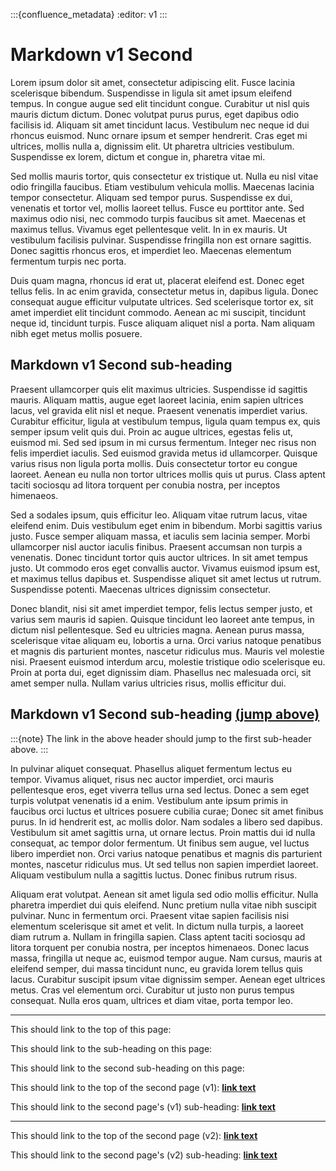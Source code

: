 :::{confluence_metadata}
:editor: v1
:::

# Markdown v1 Second

Lorem ipsum dolor sit amet, consectetur adipiscing elit. Fusce lacinia scelerisque bibendum. Suspendisse in ligula sit amet ipsum eleifend tempus. In congue augue sed elit tincidunt congue. Curabitur ut nisl quis mauris dictum dictum. Donec volutpat purus purus, eget dapibus odio facilisis id. Aliquam sit amet tincidunt lacus. Vestibulum nec neque id dui rhoncus euismod. Nunc ornare ipsum et semper hendrerit. Cras eget mi ultrices, mollis nulla a, dignissim elit. Ut pharetra ultricies vestibulum. Suspendisse ex lorem, dictum et congue in, pharetra vitae mi.

Sed mollis mauris tortor, quis consectetur ex tristique ut. Nulla eu nisl vitae odio fringilla faucibus. Etiam vestibulum vehicula mollis. Maecenas lacinia tempor consectetur. Aliquam sed tempor purus. Suspendisse ex dui, venenatis et tortor vel, mollis laoreet tellus. Fusce eu porttitor ante. Sed maximus odio nisi, nec commodo turpis faucibus sit amet. Maecenas et maximus tellus. Vivamus eget pellentesque velit. In in ex mauris. Ut vestibulum facilisis pulvinar. Suspendisse fringilla non est ornare sagittis. Donec sagittis rhoncus eros, et imperdiet leo. Maecenas elementum fermentum turpis nec porta.

Duis quam magna, rhoncus id erat ut, placerat eleifend est. Donec eget tellus felis. In ac enim gravida, consectetur metus in, dapibus ligula. Donec consequat augue efficitur vulputate ultrices. Sed scelerisque tortor ex, sit amet imperdiet elit tincidunt commodo. Aenean ac mi suscipit, tincidunt neque id, tincidunt turpis. Fusce aliquam aliquet nisl a porta. Nam aliquam nibh eget metus mollis posuere.

## Markdown v1 Second sub-heading

Praesent ullamcorper quis elit maximus ultricies. Suspendisse id sagittis mauris. Aliquam mattis, augue eget laoreet lacinia, enim sapien ultrices lacus, vel gravida elit nisl et neque. Praesent venenatis imperdiet varius. Curabitur efficitur, ligula at vestibulum tempus, ligula quam tempus ex, quis semper ipsum velit quis dui. Proin ac augue ultrices, egestas felis ut, euismod mi. Sed sed ipsum in mi cursus fermentum. Integer nec risus non felis imperdiet iaculis. Sed euismod gravida metus id ullamcorper. Quisque varius risus non ligula porta mollis. Duis consectetur tortor eu congue laoreet. Aenean eu nulla non tortor ultrices mollis quis ut purus. Class aptent taciti sociosqu ad litora torquent per conubia nostra, per inceptos himenaeos.

Sed a sodales ipsum, quis efficitur leo. Aliquam vitae rutrum lacus, vitae eleifend enim. Duis vestibulum eget enim in bibendum. Morbi sagittis varius justo. Fusce semper aliquam massa, et iaculis sem lacinia semper. Morbi ullamcorper nisl auctor iaculis finibus. Praesent accumsan non turpis a venenatis. Donec tincidunt tortor quis auctor ultrices. In sit amet tempus justo. Ut commodo eros eget convallis auctor. Vivamus euismod ipsum est, et maximus tellus dapibus et. Suspendisse aliquet sit amet lectus ut rutrum. Suspendisse potenti. Maecenas ultrices dignissim consectetur.

Donec blandit, nisi sit amet imperdiet tempor, felis lectus semper justo, et varius sem mauris id sapien. Quisque tincidunt leo laoreet ante tempus, in dictum nisl pellentesque. Sed eu ultricies magna. Aenean purus massa, scelerisque vitae aliquam eu, lobortis a urna. Orci varius natoque penatibus et magnis dis parturient montes, nascetur ridiculus mus. Mauris vel molestie nisi. Praesent euismod interdum arcu, molestie tristique odio scelerisque eu. Proin at porta dui, eget dignissim diam. Phasellus nec malesuada orci, sit amet semper nulla. Nullam varius ultricies risus, mollis efficitur dui.

## Markdown v1 Second sub-heading [(jump above)](#markdown-v1-second-sub-heading)

:::{note}
The link in the above header should jump to the first sub-header above.
:::

In pulvinar aliquet consequat. Phasellus aliquet fermentum lectus eu tempor. Vivamus aliquet, risus nec auctor imperdiet, orci mauris pellentesque eros, eget viverra tellus urna sed lectus. Donec a sem eget turpis volutpat venenatis id a enim. Vestibulum ante ipsum primis in faucibus orci luctus et ultrices posuere cubilia curae; Donec sit amet finibus purus. In id hendrerit est, ac mollis dolor. Nam sodales a libero sed dapibus. Vestibulum sit amet sagittis urna, ut ornare lectus. Proin mattis dui id nulla consequat, ac tempor dolor fermentum. Ut finibus sem augue, vel luctus libero imperdiet non. Orci varius natoque penatibus et magnis dis parturient montes, nascetur ridiculus mus. Ut sed tellus non sapien imperdiet laoreet. Aliquam vestibulum nulla a sagittis luctus. Donec finibus rutrum risus.

Aliquam erat volutpat. Aenean sit amet ligula sed odio mollis efficitur. Nulla pharetra imperdiet dui quis eleifend. Nunc pretium nulla vitae nibh suscipit pulvinar. Nunc in fermentum orci. Praesent vitae sapien facilisis nisi elementum scelerisque sit amet et velit. In dictum nulla turpis, a laoreet diam rutrum a. Nullam in fringilla sapien. Class aptent taciti sociosqu ad litora torquent per conubia nostra, per inceptos himenaeos. Donec lacus massa, fringilla ut neque ac, euismod tempor augue. Nam cursus, mauris at eleifend semper, dui massa tincidunt nunc, eu gravida lorem tellus quis lacus. Curabitur suscipit ipsum vitae dignissim semper. Aenean eget ultrices metus. Cras vel elementum orci. Curabitur ut justo non purus tempus consequat. Nulla eros quam, ultrices et diam vitae, porta tempor leo.

---

This should link to the top of this page: [](#markdown-v1-second)

This should link to the sub-heading on this page: [](#markdown-v1-second-sub-heading)

This should link to the second sub-heading on this page: [](#markdown-v1-second-sub-heading-jump-above)

This should link to the top of the second page (v1): [**link text**](./md-v1-first.md#markdown-v1-first)

This should link to the second page's (v1) sub-heading: [**link text**](./md-v1-first.md#markdown-v1-first-sub-heading)

---

This should link to the top of the second page (v2): [**link text**](./md-v2-first.md#markdown-v2-first)

This should link to the second page's (v2) sub-heading: [**link text**](./md-v2-first.md#markdown-v2-first-sub-heading)
